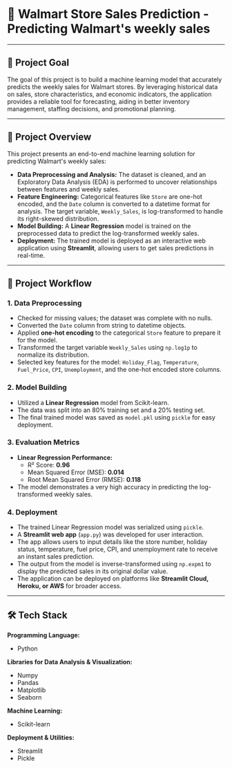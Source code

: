 # 🛒 Walmart Store Sales Prediction  - Predicting Walmart's weekly sales

---

## 📌 Project Goal
The goal of this project is to build a machine learning model that accurately predicts the weekly sales for Walmart stores. By leveraging historical data on sales, store characteristics, and economic indicators, the application provides a reliable tool for forecasting, aiding in better inventory management, staffing decisions, and promotional planning.

---

## 📖 Project Overview
This project presents an end-to-end machine learning solution for predicting Walmart's weekly sales:

- **Data Preprocessing and Analysis:** The dataset is cleaned, and an Exploratory Data Analysis (EDA) is performed to uncover relationships between features and weekly sales.
- **Feature Engineering:** Categorical features like `Store` are one-hot encoded, and the `Date` column is converted to a datetime format for analysis. The target variable, `Weekly_Sales`, is log-transformed to handle its right-skewed distribution.
- **Model Building:** A **Linear Regression** model is trained on the preprocessed data to predict the log-transformed weekly sales.
- **Deployment:** The trained model is deployed as an interactive web application using **Streamlit**, allowing users to get sales predictions in real-time.

---

## 🔄 Project Workflow

### 1. Data Preprocessing
- Checked for missing values; the dataset was complete with no nulls.
- Converted the `Date` column from string to datetime objects.
- Applied **one-hot encoding** to the categorical `Store` feature to prepare it for the model.
- Transformed the target variable `Weekly_Sales` using `np.log1p` to normalize its distribution.
- Selected key features for the model: `Holiday_Flag`, `Temperature`, `Fuel_Price`, `CPI`, `Unemployment`, and the one-hot encoded store columns.

### 2. Model Building
- Utilized a **Linear Regression** model from Scikit-learn.
- The data was split into an 80% training set and a 20% testing set.
- The final trained model was saved as `model.pkl` using `pickle` for easy deployment.

### 3. Evaluation Metrics
- **Linear Regression Performance:**
  - R² Score: **0.96**
  - Mean Squared Error (MSE): **0.014**
  - Root Mean Squared Error (RMSE): **0.118**
- The model demonstrates a very high accuracy in predicting the log-transformed weekly sales.

### 4. Deployment
- The trained Linear Regression model was serialized using `pickle`.
- A **Streamlit web app** (`app.py`) was developed for user interaction.
- The app allows users to input details like the store number, holiday status, temperature, fuel price, CPI, and unemployment rate to receive an instant sales prediction.
- The output from the model is inverse-transformed using `np.expm1` to display the predicted sales in its original dollar value.
- The application can be deployed on platforms like **Streamlit Cloud, Heroku, or AWS** for broader access.

---

## 🛠 Tech Stack

**Programming Language:**
- Python

**Libraries for Data Analysis & Visualization:**
- Numpy
- Pandas
- Matplotlib
- Seaborn

**Machine Learning:**
- Scikit-learn

**Deployment & Utilities:**
- Streamlit
- Pickle
